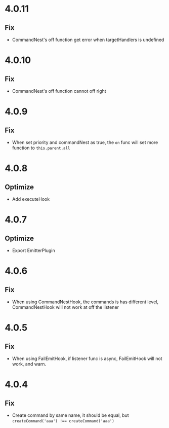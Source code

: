 # 4.0.11

## Fix
- CommandNest's off function get error when targetHandlers is undefined

# 4.0.10

## Fix
- CommandNest's off function cannot off right

# 4.0.9

## Fix
- When set priority and commandNest as true, the `on` func will set more function to `this.parent.all`

# 4.0.8

## Optimize
- Add executeHook

# 4.0.7

## Optimize
- Export EmitterPlugin

# 4.0.6

## Fix
- When using CommandNestHook, the commands is has different level, CommandNestHook will not work at off the listener


# 4.0.5

## Fix
- When using FailEmitHook, if listener func is async, FailEmitHook will not work, and warn.


# 4.0.4

## Fix
- Create command by same name, it should be equal, but `createCommand('aaa') !== createCommand('aaa')`
